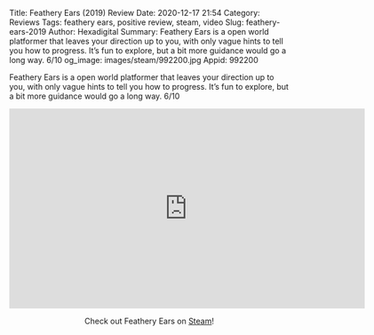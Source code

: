 Title: Feathery Ears (2019) Review
Date: 2020-12-17 21:54
Category: Reviews
Tags: feathery ears, positive review, steam, video
Slug: feathery-ears-2019
Author: Hexadigital
Summary: Feathery Ears is a open world platformer that leaves your direction up to you, with only vague hints to tell you how to progress. It’s fun to explore, but a bit more guidance would go a long way. 6/10
og_image: images/steam/992200.jpg
Appid: 992200

Feathery Ears is a open world platformer that leaves your direction up to you, with only vague hints to tell you how to progress. It’s fun to explore, but a bit more guidance would go a long way. 6/10

<center><iframe src="https://www.youtube.com/embed/JpB-YkKkQ7o?feature=oembed" allow="accelerometer; autoplay; encrypted-media; gyroscope; picture-in-picture" width="640" height="360" frameborder="0"></iframe>

Check out Feathery Ears on [Steam](https://store.steampowered.com/app/992200/?curator_clanid=34633900)!</center>